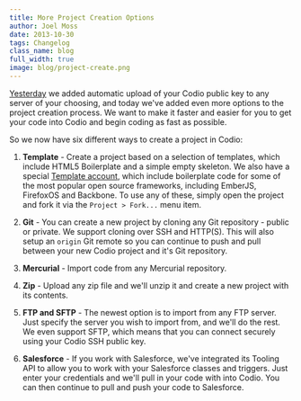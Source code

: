 ```yaml
---
title: More Project Creation Options
author: Joel Moss
date: 2013-10-30
tags: Changelog
class_name: blog
full_width: true
image: blog/project-create.png
---
```


[Yesterday](/blog/2013/10/automatic-upload-ssh-key/) we added automatic upload of your Codio public key to any server of your choosing, and today we've added even more options to the project creation process. We want to make it faster and easier for you to get your code into Codio and begin coding as fast as possible.

So we now have six different ways to create a project in Codio:

1. **Template** - Create a project based on a selection of templates, which include HTML5 Boilerplate and a simple empty skeleton. We also have a special [Template account](https://codio.com/codio-templates), which include boilerplate code for some of the most popular open source frameworks, including EmberJS, FirefoxOS and Backbone. To use any of these, simply open the project and fork it via the `Project > Fork...` menu item.

2. **Git** - You can create a new project by cloning any Git repository - public or private. We support cloning over SSH and HTTP(S). This will also setup an `origin` Git remote so you can continue to push and pull between your new Codio project and it's Git repository.

3. **Mercurial** - Import code from any Mercurial repository.

4. **Zip** - Upload any zip file and we'll unzip it and create a new project with its contents.

5. **FTP and SFTP** - The newest option is to import from any FTP server. Just specify the server you wish to import from, and we'll do the rest. We even support SFTP, which means that you can connect securely using your Codio SSH public key.

6. **Salesforce** - If you work with Salesforce, we've integrated its Tooling API to allow you to work with your Salesforce classes and triggers. Just enter your credentials and we'll pull in your code with into Codio. You can then continue to pull and push your code to Salesforce.